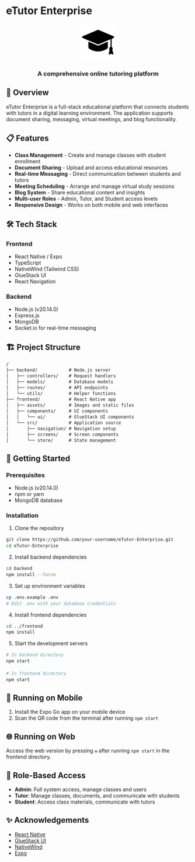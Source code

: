 # eTutor Enterprise

<div align="center">
  <img src="frontend/assets/black-graduate-hat.png" alt="eTutor Logo" width="100" />
  <h3>A comprehensive online tutoring platform</h3>
</div>

## 🚀 Overview

eTutor Enterprise is a full-stack educational platform that connects students with tutors in a digital learning environment. The application supports document sharing, messaging, virtual meetings, and blog functionality.

## 📋 Features

- **Class Management** - Create and manage classes with student enrollment
- **Document Sharing** - Upload and access educational resources
- **Real-time Messaging** - Direct communication between students and tutors
- **Meeting Scheduling** - Arrange and manage virtual study sessions
- **Blog System** - Share educational content and insights
- **Multi-user Roles** - Admin, Tutor, and Student access levels
- **Responsive Design** - Works on both mobile and web interfaces

## 🛠️ Tech Stack

### Frontend
- React Native / Expo
- TypeScript
- NativeWind (Tailwind CSS)
- GlueStack UI
- React Navigation

### Backend
- Node.js (v20.14.0)
- Express.js
- MongoDB
- Socket.io for real-time messaging


## 🏗️ Project Structure

```
/
├── backend/            # Node.js server
│   ├── controllers/    # Request handlers
│   ├── models/         # Database models
│   ├── routes/         # API endpoints
│   └── utils/          # Helper functions
├── frontend/           # React Native app
│   ├── assets/         # Images and static files
│   ├── components/     # UI components
│   │   └── ui/         # GlueStack UI components
│   └── src/            # Application source
│       ├── navigation/ # Navigation setup
│       ├── screens/    # Screen components
│       └── store/      # State management
```

## 🚀 Getting Started

### Prerequisites
- Node.js (v20.14.0)
- npm or yarn
- MongoDB database

### Installation

1. Clone the repository
```bash
git clone https://github.com/your-username/eTutor-Enterprise.git
cd eTutor-Enterprise
```

2. Install backend dependencies
```bash
cd backend
npm install --force
```

3. Set up environment variables
```bash
cp .env.example .env
# Edit .env with your database credentials
```

4. Install frontend dependencies
```bash
cd ../frontend
npm install
```

5. Start the development servers
```bash
# In backend directory
npm start

# In frontend directory
npm start
```

## 📱 Running on Mobile

1. Install the Expo Go app on your mobile device
2. Scan the QR code from the terminal after running `npm start`

## 🌐 Running on Web

Access the web version by pressing `w` after running `npm start` in the frontend directory.

## 👥 Role-Based Access

- **Admin**: Full system access, manage classes and users
- **Tutor**: Manage classes, documents, and communicate with students
- **Student**: Access class materials, communicate with tutors


## ✨ Acknowledgements

- [React Native](https://reactnative.dev/)
- [GlueStack UI](https://ui.gluestack.io/)
- [NativeWind](https://nativewind.io/)
- [Expo](https://expo.dev/)